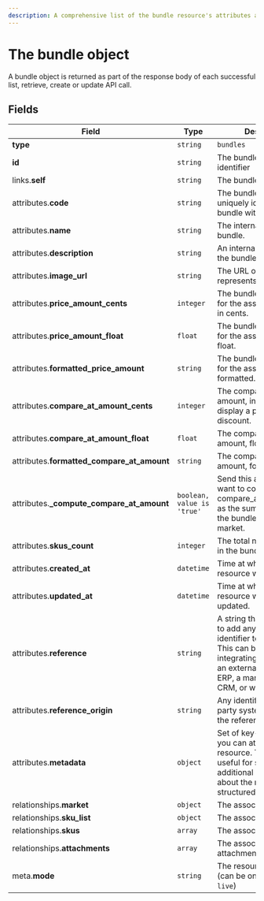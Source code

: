 ```yaml
---
description: A comprehensive list of the bundle resource's attributes and relationships.
---
```


# The bundle object

A bundle object is returned as part of the response body of each successful list, retrieve, create or update API call.

## Fields

| Field          | Type     | Description                                  |
| -------------- | -------- | -------------------------------------------- |
| **type**       | `string` | `bundles`                        |
| **id**         | `string` | The bundle unique identifier  |
| links.**self** | `string` | The bundle endpoint URL       |
| attributes.**code** | `string` | The bundle code, that uniquely identifies the bundle within the market. |
| attributes.**name** | `string` | The internal name of the bundle. |
| attributes.**description** | `string` | An internal description of the bundle. |
| attributes.**image_url** | `string` | The URL of an image that represents the bundle. |
| attributes.**price_amount_cents** | `integer` | The bundle price amount for the associated market, in cents. |
| attributes.**price_amount_float** | `float` | The bundle price amount for the associated market, float. |
| attributes.**formatted_price_amount** | `string` | The bundle price amount for the associated market, formatted. |
| attributes.**compare_at_amount_cents** | `integer` | The compared price amount, in cents. Useful to display a percentage discount. |
| attributes.**compare_at_amount_float** | `float` | The compared price amount, float. |
| attributes.**formatted_compare_at_amount** | `string` | The compared price amount, formatted. |
| attributes.**_compute_compare_at_amount** | `boolean, value is 'true'` | Send this attribute if you want to compute the compare_at_amount_cents as the sum of the prices of the bundle SKUs for the market. |
| attributes.**skus_count** | `integer` | The total number of SKUs in the bundle. |
| attributes.**created_at** | `datetime` | Time at which the resource was created. |
| attributes.**updated_at** | `datetime` | Time at which the resource was last updated. |
| attributes.**reference** | `string` | A string that you can use to add any external identifier to the resource. This can be useful for integrating the resource to an external system, like an ERP, a marketing tool, a CRM, or whatever. |
| attributes.**reference_origin** | `string` | Any identifier of the third party system that defines the reference code |
| attributes.**metadata** | `object` | Set of key-value pairs that you can attach to the resource. This can be useful for storing additional information about the resource in a structured format. |
| relationships.**market** | `object` | The associated market. |
| relationships.**sku_list** | `object` | The associated SKU list. |
| relationships.**skus** | `array` | The associated SKUs. |
| relationships.**attachments** | `array` | The associated attachments. |
| meta.**mode** | `string` | The resource environment \(can be one of `test` or `live`\) |

